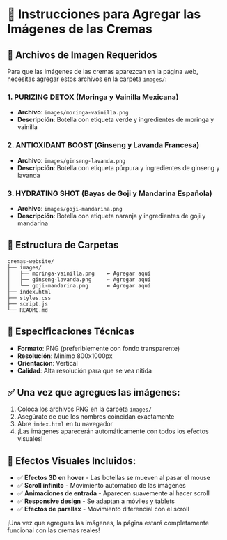 # 📸 Instrucciones para Agregar las Imágenes de las Cremas

## 🎯 **Archivos de Imagen Requeridos**

Para que las imágenes de las cremas aparezcan en la página web, necesitas agregar estos archivos en la carpeta `images/`:

### **1. PURIZING DETOX (Moringa y Vainilla Mexicana)**
- **Archivo**: `images/moringa-vainilla.png`
- **Descripción**: Botella con etiqueta verde y ingredientes de moringa y vainilla

### **2. ANTIOXIDANT BOOST (Ginseng y Lavanda Francesa)**
- **Archivo**: `images/ginseng-lavanda.png`
- **Descripción**: Botella con etiqueta púrpura y ingredientes de ginseng y lavanda

### **3. HYDRATING SHOT (Bayas de Goji y Mandarina Española)**
- **Archivo**: `images/goji-mandarina.png`
- **Descripción**: Botella con etiqueta naranja y ingredientes de goji y mandarina

## 📁 **Estructura de Carpetas**

```
cremas-website/
├── images/
│   ├── moringa-vainilla.png    ← Agregar aquí
│   ├── ginseng-lavanda.png     ← Agregar aquí
│   └── goji-mandarina.png      ← Agregar aquí
├── index.html
├── styles.css
├── script.js
└── README.md
```

## 🎨 **Especificaciones Técnicas**

- **Formato**: PNG (preferiblemente con fondo transparente)
- **Resolución**: Mínimo 800x1000px
- **Orientación**: Vertical
- **Calidad**: Alta resolución para que se vea nítida

## ✅ **Una vez que agregues las imágenes:**

1. Coloca los archivos PNG en la carpeta `images/`
2. Asegúrate de que los nombres coincidan exactamente
3. Abre `index.html` en tu navegador
4. ¡Las imágenes aparecerán automáticamente con todos los efectos visuales!

## 🎪 **Efectos Visuales Incluidos:**

- ✅ **Efectos 3D en hover** - Las botellas se mueven al pasar el mouse
- ✅ **Scroll infinito** - Movimiento automático de las imágenes
- ✅ **Animaciones de entrada** - Aparecen suavemente al hacer scroll
- ✅ **Responsive design** - Se adaptan a móviles y tablets
- ✅ **Efectos de parallax** - Movimiento diferencial con el scroll

¡Una vez que agregues las imágenes, la página estará completamente funcional con las cremas reales!
